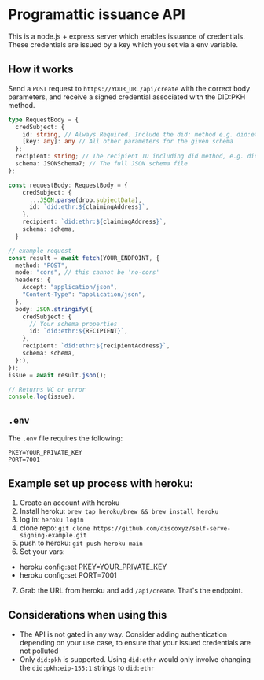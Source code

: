 # Programattic issuance API

This is a node.js + express server which enables issuance of credentials.
These credentials are issued by a key which you set via a env variable.

## How it works

Send a `POST` request to `https://YOUR_URL/api/create` with the correct body parameters, and receive a signed credential associated with the DID:PKH method.

```ts
type RequestBody = {
  credSubject: {
    id: string, // Always Required. Include the did: method e.g. did:ether:0x1234...
    [key: any]: any // All other parameters for the given schema
  };
  recipient: string; // The recipient ID including did method, e.g. did:ethr:0x1234...
  schema: JSONSchema7; // The full JSON schema file
};

const requestBody: RequestBody = {
    credSubject: {
      ...JSON.parse(drop.subjectData),
      id: `did:ethr:${claimingAddress}`,
    },
    recipient: `did:ethr:${claimingAddress}`,
    schema: schema,
  }

// example request
const result = await fetch(YOUR_ENDPOINT, {
  method: "POST",
  mode: "cors", // this cannot be 'no-cors'
  headers: {
    Accept: "application/json",
    "Content-Type": "application/json",
  },
  body: JSON.stringify({
    credSubject: {
      // Your schema properties
      id: `did:ethr:${RECIPIENT}`,
    },
    recipient: `did:ethr:${recipientAddress}`,
    schema: schema,
  }:),
});
issue = await result.json();

// Returns VC or error
console.log(issue);
```

## `.env`

The `.env` file requires the following:
```
PKEY=YOUR_PRIVATE_KEY
PORT=7001
```

## Example set up process with heroku:
1. Create an account with heroku
2. Install heroku: `brew tap heroku/brew && brew install heroku`
3. log in: `heroku login`
4. clone repo:  `git clone https://github.com/discoxyz/self-serve-signing-example.git`
5. push to heroku: `git push heroku main`
6. Set your vars:
  - heroku config:set PKEY=YOUR_PRIVATE_KEY
  - heroku config:set PORT=7001
7. Grab the URL from heroku and add `/api/create`. That's the endpoint.

## Considerations when using this

- The API is not gated in any way. Consider adding authentication depending on your use case, to ensure that your issued credentials are not polluted
- Only `did:pkh` is supported. Using `did:ethr` would only involve changing the `did:pkh:eip-155:1` strings to `did:ethr`

